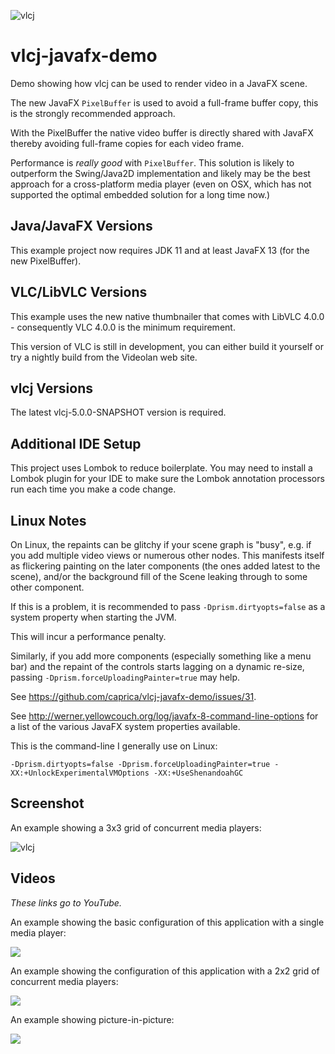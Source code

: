 ![vlcj](https://github.com/caprica/vlcj/raw/master/etc/vlcj-logo.png "vlcj")

vlcj-javafx-demo
================

Demo showing how vlcj can be used to render video in a JavaFX scene.

The new JavaFX `PixelBuffer` is used to avoid a full-frame buffer copy, this is the strongly recommended approach.

With the PixelBuffer the native video buffer is directly shared with JavaFX thereby avoiding full-frame copies for each
video frame.

Performance is *really good* with `PixelBuffer`. This solution is likely to outperform the Swing/Java2D implementation
and likely may be the best approach for a cross-platform media player (even on OSX, which has not supported the
optimal embedded solution for a long time now.)

Java/JavaFX Versions
--------------------

This example project now requires JDK 11 and at least JavaFX 13 (for the new PixelBuffer).

VLC/LibVLC Versions
-------------------

This example uses the new native thumbnailer that comes with LibVLC 4.0.0 - consequently VLC 4.0.0 is the minimum
requirement.

This version of VLC is still in development, you can either build it yourself or try a nightly build from the Videolan
web site.

vlcj Versions
-------------

The latest vlcj-5.0.0-SNAPSHOT version is required.

Additional IDE Setup
--------------------

This project uses Lombok to reduce boilerplate. You may need to install a Lombok plugin for your IDE to make sure the
Lombok annotation processors run each time you make a code change.

Linux Notes
-----------

On Linux, the repaints can be glitchy if your scene graph is "busy", e.g. if you add multiple video views or numerous
other nodes. This manifests itself as flickering painting on the later components (the ones added latest to the scene),
and/or the background fill of the Scene leaking through to some other component.

If this is a problem, it is recommended to pass `-Dprism.dirtyopts=false` as a system property when starting the JVM.

This will incur a performance penalty.

Similarly, if you add more components (especially something like a menu bar) and the repaint of the controls starts
lagging on a dynamic re-size, passing `-Dprism.forceUploadingPainter=true` may help.

See https://github.com/caprica/vlcj-javafx-demo/issues/31.

See http://werner.yellowcouch.org/log/javafx-8-command-line-options for a list of the various JavaFX system properties
available.

This is the command-line I generally use on Linux:

```
-Dprism.dirtyopts=false -Dprism.forceUploadingPainter=true -XX:+UnlockExperimentalVMOptions -XX:+UseShenandoahGC
```

Screenshot
----------

An example showing a 3x3 grid of concurrent media players:

![vlcj](https://github.com/caprica/vlcj-javafx-demo/raw/vlcj-5.x/doc/vlcj-javafx-multiview.jpg "vlcj JavaFX multiview concept")

Videos
------

_These links go to YouTube._

An example showing the basic configuration of this application with a single media player:

[![](http://img.youtube.com/vi/S6MFewgHdn8/0.jpg)](https://www.youtube.com/watch?v=S6MFewgHdn8 "vlcj JavaFX concept")

An example showing the configuration of this application with a 2x2 grid of concurrent media players:

[![](http://img.youtube.com/vi/DUG5qS6dYZE/0.jpg)](https://www.youtube.com/watch?v=DUG5qS6dYZE "vlcj JavaFX multiview concept")

An example showing picture-in-picture:

[![](http://img.youtube.com/vi/k4j3hcJxc6g/0.jpg)](https://www.youtube.com/watch?v=k4j3hcJxc6g "vlcj JavaFX picture-in-picture concept")
